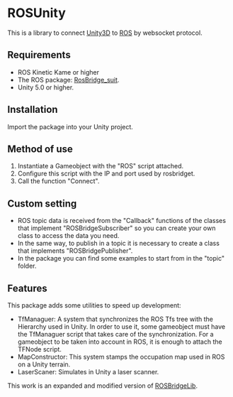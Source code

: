# ROSUnity
This is a library to connect [Unity3D](https://unity.com/) to [ROS](https://www.ros.org/) by websocket protocol.

## Requirements
- ROS Kinetic Kame or higher
- The ROS package: [RosBridge_suit](http://wiki.ros.org/rosbridge_suite).
- Unity 5.0 or higher.

## Installation
Import the package into your Unity project.

## Method of use
1. Instantiate a Gameobject with the "ROS" script attached.
2. Configure this script with the IP and port used by rosbridget.
3. Call the function "Connect".

## Custom setting
- ROS topic data is received from the "Callback" functions of the classes that implement "ROSBridgeSubscriber" so you can create your own class to access the data you need.
- In the same way, to publish in a topic it is necessary to create a class that implements "ROSBridgePublisher".
- In the package you can find some examples to start from in the "topic" folder.

## Features
This package adds some utilities to speed up development:
- TfManaguer: A system that synchronizes the ROS Tfs tree with the Hierarchy used in Unity. In order to use it, some gameobject must have the TfManaguer script that takes care of the synchronization. For a gameobject to be taken into account in ROS, it is enough to attach the TFNode script.
- MapConstructor: This system stamps the occupation map used in ROS on a Unity terrain.
- LaserScaner: Simulates in Unity a laser scanner.

This work is an expanded and modified version of [ROSBridgeLib](https://github.com/MathiasCiarlo/ROSBridgeLib).

